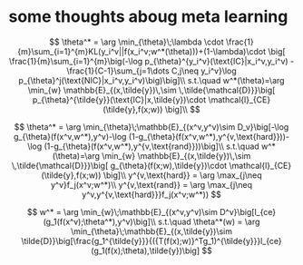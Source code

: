 # some thoughts aboug meta learning

$$
\theta^* = \arg \min_{\theta}\;\lambda \cdot \frac{1}{m}\sum_{i=1}^{m}KL(y_i^v||f(x_i^v;w^*(\theta)))+(1-\lambda)\cdot \big[ \frac{1}{m}\sum_{i=1}^{m}\big(-\log p_{\theta}^{y_i^v}(\text{IC}|x_i^v,y_i^v) -\frac{1}{C-1}\sum_{j=1\dots C,j\neq y_i^v}\log p_{\theta}^j(\text{NIC}|x_i^v,y_i^v)\big)\big]\\
s.t.\quad w^*(\theta)=\arg \min_{w} \mathbb{E}_{(x,\tilde{y})\,\sim \,\tilde{\mathcal{D}}}\big[
p_{\theta}^{\tilde{y}}(\text{IC}|x,\tilde{y})\cdot \mathcal{l}_{CE}(\tilde{y},f(x;w)) \big]\\
$$

$$
\theta^* = \arg \min_{\theta}\;\mathbb{E}_{(x^v,y^v)\sim D_v}\big[-\log g_{\theta}(f(x^v,w^*),y^v)-\log (1-g_{\theta}(f(x^v,w^*),y^{v,\text{hard}}))-\log (1-g_{\theta}(f(x^v,w^*),y^{v,\text{rand}}))\big]\\
s.t.\quad w^*(\theta)=\arg \min_{w} \mathbb{E}_{(x,\tilde{y})\,\sim \,\tilde{\mathcal{D}}}\big[
g_{\theta}(f(x;w),\tilde{y})\cdot \mathcal{l}_{CE}(\tilde{y},f(x;w)) \big]\\
y^{v,\text{hard}} = \arg \max_{j\neq y^v}f_j(x^v;w^*)\\
y^{v,\text{rand}} = \arg \max_{j\neq y^v,y^{v,\text{hard}}}f_j(x^v;w^*))
$$

$$
w^* = \arg \min_{w}\;\mathbb{E}_{(x^v,y^v)\sim D^v}\big[l_{ce}(g_1(f(x^v);\theta^*),y^v)\big]\\
s.t.\quad \theta^*(w) = \arg \min_{\theta}\;\mathbb{E}_{(x,\tilde{y})\sim \tilde{D}}\big[\frac{g_1^{\tilde{y}}}{({T(f(x);w)}^Tg_1)^{\tilde{y}}}l_{ce}(g_1(f(x);\theta),\tilde{y})\big]
$$